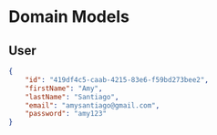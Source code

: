 # Domain Models

## User
```json
{
    "id": "419df4c5-caab-4215-83e6-f59bd273bee2",
    "firstName": "Amy",
    "lastName": "Santiago",
    "email": "amysantiago@gmail.com",
    "password": "amy123"
}
```
